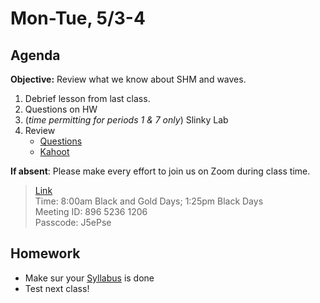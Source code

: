 Mon-Tue, 5/3-4
==================    
  
Agenda    
---------    
**Objective:** Review what we know about SHM and waves.
  
1. Debrief lesson from last class.
2. Questions on HW
3. (*time permitting for periods 1 & 7 only*) Slinky Lab
4. Review
	- [Questions](https://avon.schoology.com/course/2624603229/materials/gp/4918275970)
	- [Kahoot]()

**If absent**: Please make every effort to join us on Zoom during class time.

> [Link](https://us02web.zoom.us/j/89652361206?pwd=L3ZYQzBGNitFK0J6K1M4Nk1iM1dYQT09)      
> Time: 8:00am Black and Gold Days; 1:25pm Black Days    
> Meeting ID: 896 5236 1206      
> Passcode: J5ePse

  
Homework     
-------------    
- Make sur your [Syllabus][syl] is done
- Test next class!
  
[syl]: https://avon.schoology.com/course/2624603229/materials?f=369843503  
<!--stackedit_data:
eyJoaXN0b3J5IjpbLTM5ODgzNDc2NCwtMjE2MzAxOTYwLDE4MD
k0NDQ4NTgsLTgyNzM2OTEyOCwtMTc0MzA0NTc5MSwtMjA5ODQw
OTk2MCwyMDE5NzYxOTYwLC0xMDI1NzMxNjEzLC0xMjk3NTM3OT
kzLC0xMzE5MzM2OTUwLC0yNzA2Njk0NzksLTM0OTAzMjgxLC05
NjAwNDYwNTIsMTM3ODU0NTgwNCwxNDA2NDEzMjY1LC0yNDUxMD
g4NzMsMTE5NTA1NjMxOCwyMDEzMDU2NTMyLC0yMTE5OTM4MDI0
LC0xMjI0ODgyNjU0XX0=
-->